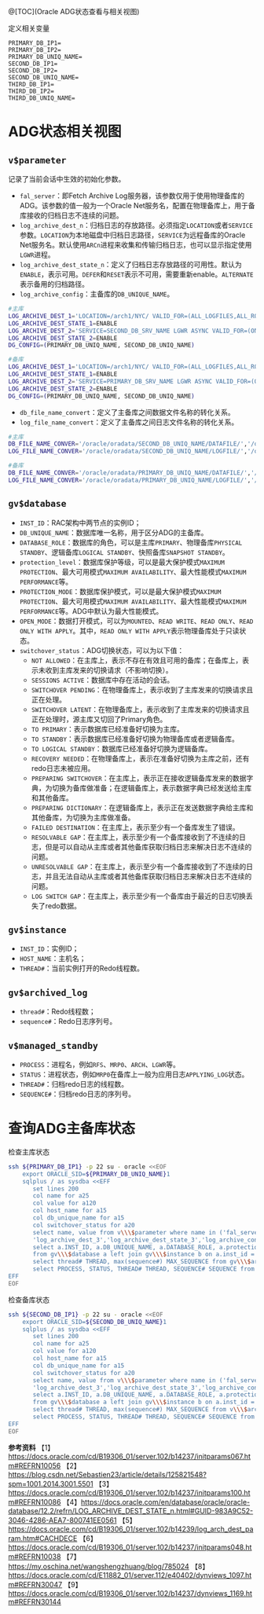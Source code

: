 ﻿@[TOC](Oracle ADG状态查看与相关视图)

定义相关变量
```
PRIMARY_DB_IP1=
PRIMARY_DB_IP2=
PRIMARY_DB_UNIQ_NAME=
SECOND_DB_IP1=
SECOND_DB_IP2=
SECOND_DB_UNIQ_NAME=
THIRD_DB_IP1=
THIRD_DB_IP2=
THIRD_DB_UNIQ_NAME=
```

# ADG状态相关视图
## `v$parameter`
记录了当前会话中生效的初始化参数。
- `fal_server`：即Fetch Archive Log服务器，该参数仅用于使用物理备库的ADG。该参数的值一般为一个Oracle Net服务名，配置在物理备库上，用于备库接收的归档日志不连续的问题。
- `log_archive_dest_n`：归档日志的存放路径。必须指定`LOCATION`或者`SERVICE`参数。`LOCATION`为本地磁盘中归档日志路径，`SERVICE`为远程备库的Oracle Net服务名。默认使用`ARCn`进程来收集和传输归档日志，也可以显示指定使用`LGWR`进程。
- `log_archive_dest_state_n`：定义了归档日志存放路径的可用性。默认为`ENABLE`，表示可用。`DEFER`和`RESET`表示不可用，需要重新enable。`ALTERNATE`表示备用的归档路径。
- `log_archive_config`：主备库的`DB_UNIQUE_NAME`。
```bash
#主库
LOG_ARCHIVE_DEST_1='LOCATION=/arch1/NYC/ VALID_FOR=(ALL_LOGFILES,ALL_ROLES)'
LOG_ARCHIVE_DEST_STATE_1=ENABLE
LOG_ARCHIVE_DEST_2='SERVICE=SECOND_DB_SRV_NAME LGWR ASYNC VALID_FOR=(ONLINE_LOGFILES,PRIMARY_ROLE) DB_UNIQUE_NAME=SECOND_DB_UNIQ_NAME'
LOG_ARCHIVE_DEST_STATE_2=ENABLE
DG_CONFIG=(PRIMARY_DB_UNIQ_NAME, SECOND_DB_UNIQ_NAME)

#备库
LOG_ARCHIVE_DEST_1='LOCATION=/arch1/NYC/ VALID_FOR=(ALL_LOGFILES,ALL_ROLES)'
LOG_ARCHIVE_DEST_STATE_1=ENABLE
LOG_ARCHIVE_DEST_2='SERVICE=PRIMARY_DB_SRV_NAME LGWR ASYNC VALID_FOR=(ONLINE_LOGFILES,PRIMARY_ROLE) DB_UNIQUE_NAME=PRIMARY_DB_UNIQ_NAME'
LOG_ARCHIVE_DEST_STATE_2=ENABLE
DG_CONFIG=(PRIMARY_DB_UNIQ_NAME, SECOND_DB_UNIQ_NAME)
```

- `db_file_name_convert`：定义了主备库之间数据文件名称的转化关系。
- `log_file_name_convert`：定义了主备库之间日志文件名称的转化关系。
```bash
#主库
DB_FILE_NAME_CONVER='/oracle/oradata/SECOND_DB_UNIQ_NAME/DATAFILE/','/oracle/oradata/PRIMARY_DB_UNIQ_NAME/DATAFILE/','/oracle/oradata/SECOND_DB_UNIQ_NAME/TEMPFILE/','/oracle/oradata/PRIMARY_DB_UNIQ_NAME/TEMPFILE/'
LOG_FILE_NAME_CONVER='/oracle/oradata/SECOND_DB_UNIQ_NAME/LOGFILE/','/oracle/oradata/PRIMARY_DB_UNIQ_NAME/LOGFILE/'

#备库
DB_FILE_NAME_CONVER='/oracle/oradata/PRIMARY_DB_UNIQ_NAME/DATAFILE/','/oracle/oradata/SECOND_DB_UNIQ_NAME/DATAFILE/','/oracle/oradata/PRIMARY_DB_UNIQ_NAME/TEMPFILE/','/oracle/oradata/SECOND_DB_UNIQ_NAME/TEMPFILE/'
LOG_FILE_NAME_CONVER='/oracle/oradata/PRIMARY_DB_UNIQ_NAME/LOGFILE/','/oracle/oradata/SECOND_DB_UNIQ_NAME/LOGFILE/'
```

## `gv$database`
- `INST_ID`：RAC架构中两节点的实例ID；
- `DB_UNIQUE_NAME`：数据库唯一名称，用于区分ADG的主备库。
- `DATABASE_ROLE`：数据库的角色，可以是主库`PRIMARY`、物理备库`PHYSICAL STANDBY`、逻辑备库`LOGICAL STANDBY`、快照备库`SNAPSHOT STANDBY`。
- `protection_level`：数据库保护等级，可以是最大保护模式`MAXIMUM PROTECTION`、最大可用模式`MAXIMUM AVAILABILITY`、最大性能模式`MAXIMUM PERFORMANCE`等。
- `PROTECTION_MODE`：数据库保护模式，可以是最大保护模式`MAXIMUM PROTECTION`、最大可用模式`MAXIMUM AVAILABILITY`、最大性能模式`MAXIMUM PERFORMANCE`等。ADG中默认为最大性能模式。
- `OPEN_MODE`：数据打开模式，可以为`MOUNTED`、`READ WRITE`、`READ ONLY`、`READ ONLY WITH APPLY`。其中，`READ ONLY WITH APPLY`表示物理备库处于只读状态。
- `switchover_status`：ADG切换状态，可以为以下值：
  - `NOT ALLOWED`：在主库上，表示不存在有效且可用的备库；在备库上，表示未收到主库发来的切换请求（不影响切换）。
  - `SESSIONS ACTIVE`：数据库中存在活动的会话。
  - `SWITCHOVER PENDING`：在物理备库上，表示收到了主库发来的切换请求且正在处理。
  - `SWITCHOVER LATENT`：在物理备库上，表示收到了主库发来的切换请求且正在处理时，源主库又切回了Primary角色。
  - `TO PRIMARY`：表示数据库已经准备好切换为主库。
  - `TO STANDBY`：表示数据库已经准备好切换为物理备库或者逻辑备库。
  - `TO LOGICAL STANDBY`：数据库已经准备好切换为逻辑备库。
  - `RECOVERY NEEDED`：在物理备库上，表示在准备好切换为主库之前，还有redo日志未被应用。
  - `PREPARING SWITCHOVER`：在主库上，表示正在接收逻辑备库发来的数据字典，为切换为备库做准备；在逻辑备库上，表示数据字典已经发送给主库和其他备库。
  - `PREPARING DICTIONARY`：在逻辑备库上，表示正在发送数据字典给主库和其他备库，为切换为主库做准备。
  - `FAILED DESTINATION`：在主库上，表示至少有一个备库发生了错误。
  - `RESOLVABLE GAP`：在主库上，表示至少有一个备库接收到了不连续的日志，但是可以自动从主库或者其他备库获取归档日志来解决日志不连续的问题。
  - `UNRESOLVABLE GAP`：在主库上，表示至少有一个备库接收到了不连续的日志，并且无法自动从主库或者其他备库获取归档日志来解决日志不连续的问题。
  - `LOG SWITCH GAP`：在主库上，表示至少有一个备库由于最近的日志切换丢失了redo数据。


## `gv$instance`
- `INST_ID`：实例ID；
- `HOST_NAME`：主机名；
- `THREAD#`：当前实例打开的Redo线程数。

## `gv$archived_log`
- `thread#`：Redo线程数；
- `sequence#`：Redo日志序列号。

## `v$managed_standby`
- `PROCESS`：进程名，例如`RFS`、`MRP0`、`ARCH`、`LGWR`等。
- `STATUS`：进程状态，例如`MRP0`在备库上一般为应用日志`APPLYING_LOG`状态。
- `THREAD#`：归档redo日志的线程数。
- `SEQUENCE#`：归档redo日志的序列号。


# 查询ADG主备库状态
检查主库状态
```bash
ssh ${PRIMARY_DB_IP1} -p 22 su - oracle <<EOF
    export ORACLE_SID=${PRIMARY_DB_UNIQ_NAME}1
    sqlplus / as sysdba <<EFF
       set lines 200
       col name for a25
       col value for a120
       col host_name for a15
       col db_unique_name for a15
       col switchover_status for a20
       select name, value from v\\\$parameter where name in ('fal_server', 'log_archive_dest_1', 'log_archive_dest_2','log_archive_dest_state_2',
	   'log_archive_dest_3','log_archive_dest_state_3','log_archive_config','db_file_name_convert','log_file_name_convert');
       select a.INST_ID, a.DB_UNIQUE_NAME, a.DATABASE_ROLE, a.protection_level, a.PROTECTION_MODE, a.OPEN_MODE, a.switchover_status, b.HOST_NAME, b.THREAD# THREAD 
	   from gv\\\$database a left join gv\\\$instance b on a.inst_id = b.inst_id order by a.inst_id;
       select thread# THREAD, max(sequence#) MAX_SEQUENCE from gv\\\$archived_log where archived='YES' group by thread# order by thread#;
       select PROCESS, STATUS, THREAD# THREAD, SEQUENCE# SEQUENCE from v\\\$managed_standby where process like 'MRP%';
EFF
EOF
```

检查备库状态
```bash
ssh ${SECOND_DB_IP1} -p 22 su - oracle <<EOF
    export ORACLE_SID=${SECOND_DB_UNIQ_NAME}1
    sqlplus / as sysdba <<EFF
       set lines 200
       col name for a25
       col value for a120
       col host_name for a15
       col db_unique_name for a15
       col switchover_status for a20
       select name, value from v\\\$parameter where name in ('fal_server', 'log_archive_dest_1', 'log_archive_dest_2','log_archive_dest_state_2',
	   'log_archive_dest_3','log_archive_dest_state_3','log_archive_config','db_file_name_convert','log_file_name_convert');
       select a.INST_ID, a.DB_UNIQUE_NAME, a.DATABASE_ROLE, a.protection_level, a.PROTECTION_MODE, a.OPEN_MODE, a.switchover_status, b.HOST_NAME, b.THREAD# THREAD 
	   from gv\\\$database a left join gv\\\$instance b on a.inst_id = b.inst_id order by a.inst_id;
       select thread# THREAD, max(sequence#) MAX_SEQUENCE from v\\\$archived_log where applied in ('YES','IN-MEMORY') group by thread# order by thread#;
       select PROCESS, STATUS, THREAD# THREAD, SEQUENCE# SEQUENCE from v\\\$managed_standby where process like 'MRP%';
EFF
EOF
```

**参考资料**
【1】https://docs.oracle.com/cd/B19306_01/server.102/b14237/initparams067.htm#REFRN10056
【2】https://blog.csdn.net/Sebastien23/article/details/125821548?spm=1001.2014.3001.5501
【3】https://docs.oracle.com/cd/B19306_01/server.102/b14237/initparams100.htm#REFRN10086
【4】https://docs.oracle.com/en/database/oracle/oracle-database/12.2/refrn/LOG_ARCHIVE_DEST_STATE_n.html#GUID-983A9C52-3046-4286-AEA7-800741EE0561
【5】https://docs.oracle.com/cd/B19306_01/server.102/b14239/log_arch_dest_param.htm#CACHDECE
【6】https://docs.oracle.com/cd/B19306_01/server.102/b14237/initparams048.htm#REFRN10038
【7】https://my.oschina.net/wangshengzhuang/blog/785024
【8】https://docs.oracle.com/cd/E11882_01/server.112/e40402/dynviews_1097.htm#REFRN30047
【9】https://docs.oracle.com/cd/B19306_01/server.102/b14237/dynviews_1169.htm#REFRN30144




